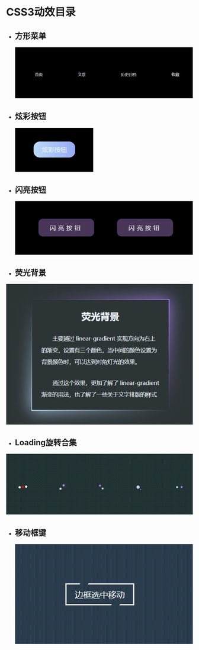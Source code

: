 # CSS3动效目录

- ## 方形菜单

  <img src="README.assets/%E6%96%B9%E5%BD%A2%E8%8F%9C%E5%8D%95.gif" alt="方形菜单" style="zoom: 80%;" />

- ## 炫彩按钮

  <img src="README.assets/%E7%82%AB%E5%BD%A9%E6%8C%89%E9%92%AE.gif" alt="炫彩按钮" style="zoom:33%;" />


- ## 闪亮按钮

  <img src="README.assets/%E9%97%AA%E4%BA%AE%E6%8C%89%E9%92%AE.gif" alt="闪亮按钮" style="zoom:80%;" />

- ## 荧光背景

![image-20201230233154964](README.assets/image-20201230233154964.png)

- ## Loading旋转合集

![Loading](README.assets/Loading.gif)



- ## 移动框键

  <img src="README.assets/%E7%A7%BB%E5%8A%A8%E6%A1%86%E9%94%AE.gif" alt="移动框键" style="zoom:80%;" />